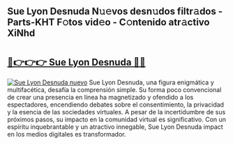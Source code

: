 ## Sue Lyon Desnuda N𝚞𝚎vos desn𝚞dos filtr𝚊dos - Parts-KHT F𝚘tos vid𝚎o - C𝚘ntenido atr𝚊ctivo XiNhd

# <h2><a href="http://mbar3es.tromn.icu/?c=Sue+Lyon+Desnuda">🔗👉👉👉 Sue Lyon Desnuda 🔗🔗</a></h2>

[![Sue Lyon Desnuda nuevo](https://i.imgur.com/pEAQMta.gif)](http://mbar3es.tromn.icu/?c=Sue+Lyon+Desnuda)
Sue Lyon Desnuda, una figura enigmática y multifacética, desafía la comprensión simple. Su forma poco convencional de crear una presencia en línea ha magnetizado y ofendido a los espectadores, encendiendo debates sobre el consentimiento, la privacidad y la esencia de las sociedades virtuales. A pesar de la incertidumbre de sus próximos pasos, su impacto en la comunidad virtual es significativo. Con un espíritu inquebrantable y un atractivo innegable, Sue Lyon Desnuda impact en los medios digitales es transformador.

